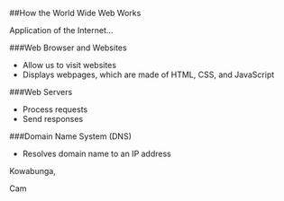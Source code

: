 ##How the World Wide Web Works

Application of the Internet...

###Web Browser and Websites

* Allow us to visit websites
* Displays webpages, which are made of HTML, CSS, and JavaScript

###Web Servers

* Process requests
* Send responses

###Domain Name System (DNS)

* Resolves domain name to an IP address

Kowabunga,

Cam

